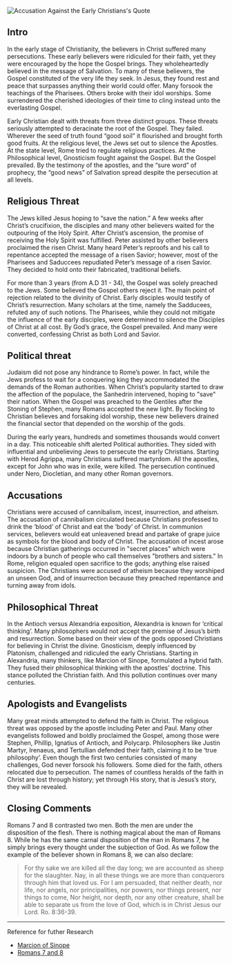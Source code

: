 <!--properties
title=Accusation Against the Early Christians
id=OOt6jgK4f1
authorKey=wendly
image=https://servone.wspecs.com/wspecs/full/paul.jpg
publish=true
summary=To many, the Gospel constituted of the very life they seek. In Jesus, they found a rest and peace that surpasses anything their world can offer. Many forsake the teaching of the Pharisee. Others left their idol worships. Some surrendered the cherished ideologies to cling unto the everlasting Gospel.
created=Thu Apr 07 2016 05:24:53 GMT+0300 (EEST)
updated=Mon Feb 20 2017 05:37:49 GMT+0200 (EET)
searches=
-->

![Accusation Against the Early Christians's Quote](https://servone.wspecs.com/wspecs/full/paul.jpg)
## Intro
In the early stage of Christianity, the believers in Christ suffered many persecutions. These early believers were ridiculed for their faith, yet they were encouraged by the hope the Gospel brings. They wholeheartedly believed in the message of Salvation. To many of these believers, the Gospel constituted of the very life they seek. In Jesus, they found  rest and peace that surpasses anything their world could offer. Many forsook the teachings of the Pharisees. Others broke with their idol worships. Some surrendered the cherished ideologies of their time to cling instead unto the everlasting Gospel.

Early Christian dealt with threats from three distinct groups. These threats seriously attempted to deracinate the root of the Gospel. They failed. Wherever the seed of truth found “good soil” it flourished and brought forth good fruits. At the religious level, the Jews set out to silence the Apostles. At the state level, Rome tried to regulate religious practices. At the Philosophical level, Gnosticism fought against the Gospel. But the Gospel prevailed. By the testimony of the apostles, and the “sure word” of prophecy, the “good news” of Salvation spread despite the persecution at all levels.

## Religious Threat
The Jews killed Jesus hoping to “save the nation.” A few weeks after Christ’s crucifixion, the disciples and many other believers waited for the outpouring of the Holy Spirit. After Christ’s ascension, the promise of receiving the Holy Spirit was fulfilled. Peter assisted by other believers proclaimed the risen Christ. Many heard Peter’s reproofs and his call to repentance accepted the message of a risen Savior; however, most of the Pharisees and Saduccees repudiated Peter’s message of a risen Savior. They decided to hold onto their fabricated, traditional beliefs.

For more than 3 years (from A.D 31 - 34), the Gospel was solely preached to the Jews. Some believed the Gospel others reject it. The main point of rejection related to the divinity of Christ. Early disciples would testify of Christ’s resurrection. Many scholars at the time, namely the Sadducees, refuted any of such notions. The Pharisees, while they could not mitigate the influence of the early disciples, were determined to silence the Disciples of Christ at all cost. By God’s grace, the Gospel prevailed. And many were converted, confessing Christ as both Lord and Savior.

## Political threat
Judaism did not pose any hindrance to Rome’s power. In fact, while the Jews profess to wait for a conquering king they accommodated the demands of the Roman authorities. When Christ’s popularity started to draw the affection of the populace, the Sanhedrin intervened, hoping to "save" their nation. When the Gospel was preached to the Gentiles after the Stoning of Stephen, many Romans accepted the new light. By flocking to Christian believes and forsaking idol worship, these new believers drained the financial sector that depended on the worship of the gods.

During the early years, hundreds and sometimes thousands would convert in a day. This noticeable shift alerted Political authorities. They sided with influential and unbelieving Jews to persecute the early Christians. Starting with Herod Agrippa, many Christians suffered martyrdom. All the apostles, except for John who was in exile, were killed. The persecution continued under Nero, Diocletian, and many other Roman governors.

## Accusations
Christians were accused of cannibalism, incest, insurrection, and atheism. The accusation of cannibalism circulated because Christians professed to drink the ‘blood’ of Christ and eat the ‘body’ of Christ. In communion services, believers would eat unleavened bread and partake of grape juice as symbols for the blood and body of Christ. The accusation of incest arose because Christian gatherings occurred in "secret places" which were indoors by a bunch of people who call themselves "brothers and sisters." In Rome, religion equaled open sacrifice to the gods; anything else raised suspicion. The Christians were accused of atheism because they worshiped an unseen God, and of insurrection because they preached repentance and turning away from idols.

## Philosophical Threat
In the Antioch versus Alexandria exposition, Alexandria is known for ‘critical thinking’. Many philosophers would not accept the premise of Jesus’s birth and resurrection. Some based on their view of the gods opposed Christians for believing in Christ the divine. Gnosticism, deeply influenced by Platonism, challenged and ridiculed the early Christians. Starting in Alexandria, many thinkers, like Marcion of Sinope, formulated a hybrid faith. They fused their philosophical thinking with the apostles’ doctrine. This stance polluted the Christian faith. And this pollution continues over many centuries.

## Apologists and Evangelists
Many great minds attempted to defend the faith in Christ. The religious threat was opposed by the apostle including Peter and Paul. Many other evangelists followed and boldly proclaimed the Gospel, among those were Stephen, Phillip, Ignatius of Antioch, and Polycarp. Philosophers like Justin Martyr, Irenaeus, and Tertullian defended their faith, claiming it to be ‘true philosophy’. Even though the first two centuries consisted of many challenges, God never forsook his followers. Some died for the faith, others relocated due to persecution. The names of countless heralds of the faith in Christ are lost through history; yet through His story, that is Jesus’s story, they will be revealed.

## Closing Comments
Romans 7 and 8 contrasted two men. Both the men are under the disposition of the flesh. There is nothing magical about the man of Romans 8. While he has the same carnal disposition of the man in Romans 7, he simply brings every thought under the subjection of God. As we follow the example of the believer shown in Romans 8, we can also declare:

> For thy sake we are killed all the day long; we are accounted as sheep for the slaughter. Nay, in all these things we are more than conquerors through him that loved us. For I am persuaded, that neither death, nor life, nor angels, nor principalities, nor powers, nor things present, nor things to come, Nor height, nor depth, nor any other creature, shall be able to separate us from the love of God, which is in Christ Jesus our Lord. Ro. 8:36-39.

---
Reference for futher Research
* [Marcion of Sinope](https://www.google.com/#q=Marcion+of+Sinope)
* [Romans 7 and 8](https://www.bible.com/bible/1/rom.7)

